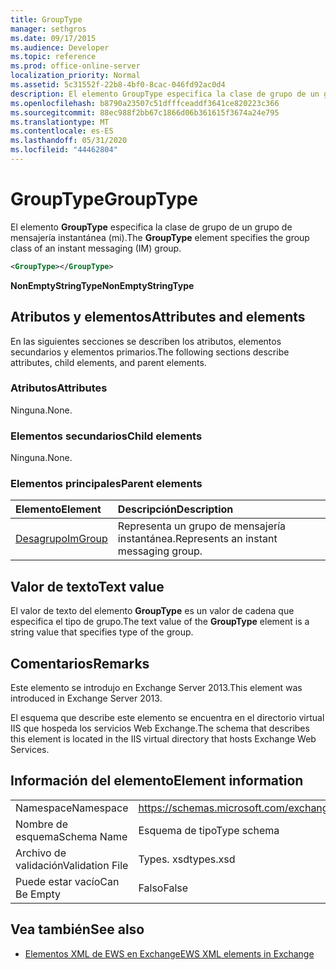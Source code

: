 ```yaml
---
title: GroupType
manager: sethgros
ms.date: 09/17/2015
ms.audience: Developer
ms.topic: reference
ms.prod: office-online-server
localization_priority: Normal
ms.assetid: 5c31552f-22b8-4bf0-8cac-046fd92ac0d4
description: El elemento GroupType especifica la clase de grupo de un grupo de mensajería instantánea (mi).
ms.openlocfilehash: b8790a23507c51dfffceaddf3641ce820223c366
ms.sourcegitcommit: 88ec988f2bb67c1866d06b361615f3674a24e795
ms.translationtype: MT
ms.contentlocale: es-ES
ms.lasthandoff: 05/31/2020
ms.locfileid: "44462804"
---
```

# <a name="grouptype"></a><span data-ttu-id="3d1b2-103">GroupType</span><span class="sxs-lookup"><span data-stu-id="3d1b2-103">GroupType</span></span>

<span data-ttu-id="3d1b2-104">El elemento **GroupType** especifica la clase de grupo de un grupo de mensajería instantánea (mi).</span><span class="sxs-lookup"><span data-stu-id="3d1b2-104">The **GroupType** element specifies the group class of an instant messaging (IM) group.</span></span> 
  
```XML
<GroupType></GroupType>
```

 <span data-ttu-id="3d1b2-105">**NonEmptyStringType**</span><span class="sxs-lookup"><span data-stu-id="3d1b2-105">**NonEmptyStringType**</span></span>
## <a name="attributes-and-elements"></a><span data-ttu-id="3d1b2-106">Atributos y elementos</span><span class="sxs-lookup"><span data-stu-id="3d1b2-106">Attributes and elements</span></span>

<span data-ttu-id="3d1b2-107">En las siguientes secciones se describen los atributos, elementos secundarios y elementos primarios.</span><span class="sxs-lookup"><span data-stu-id="3d1b2-107">The following sections describe attributes, child elements, and parent elements.</span></span>
  
### <a name="attributes"></a><span data-ttu-id="3d1b2-108">Atributos</span><span class="sxs-lookup"><span data-stu-id="3d1b2-108">Attributes</span></span>

<span data-ttu-id="3d1b2-109">Ninguna.</span><span class="sxs-lookup"><span data-stu-id="3d1b2-109">None.</span></span>
  
### <a name="child-elements"></a><span data-ttu-id="3d1b2-110">Elementos secundarios</span><span class="sxs-lookup"><span data-stu-id="3d1b2-110">Child elements</span></span>

<span data-ttu-id="3d1b2-111">Ninguna.</span><span class="sxs-lookup"><span data-stu-id="3d1b2-111">None.</span></span>
  
### <a name="parent-elements"></a><span data-ttu-id="3d1b2-112">Elementos principales</span><span class="sxs-lookup"><span data-stu-id="3d1b2-112">Parent elements</span></span>

|<span data-ttu-id="3d1b2-113">**Elemento**</span><span class="sxs-lookup"><span data-stu-id="3d1b2-113">**Element**</span></span>|<span data-ttu-id="3d1b2-114">**Descripción**</span><span class="sxs-lookup"><span data-stu-id="3d1b2-114">**Description**</span></span>|
|:-----|:-----|
|[<span data-ttu-id="3d1b2-115">Desagrupo</span><span class="sxs-lookup"><span data-stu-id="3d1b2-115">ImGroup</span></span>](imgroup.md) <br/> |<span data-ttu-id="3d1b2-116">Representa un grupo de mensajería instantánea.</span><span class="sxs-lookup"><span data-stu-id="3d1b2-116">Represents an instant messaging group.</span></span>  <br/> |
   
## <a name="text-value"></a><span data-ttu-id="3d1b2-117">Valor de texto</span><span class="sxs-lookup"><span data-stu-id="3d1b2-117">Text value</span></span>

<span data-ttu-id="3d1b2-118">El valor de texto del elemento **GroupType** es un valor de cadena que especifica el tipo de grupo.</span><span class="sxs-lookup"><span data-stu-id="3d1b2-118">The text value of the **GroupType** element is a string value that specifies type of the group.</span></span> 
  
## <a name="remarks"></a><span data-ttu-id="3d1b2-119">Comentarios</span><span class="sxs-lookup"><span data-stu-id="3d1b2-119">Remarks</span></span>

<span data-ttu-id="3d1b2-120">Este elemento se introdujo en Exchange Server 2013.</span><span class="sxs-lookup"><span data-stu-id="3d1b2-120">This element was introduced in Exchange Server 2013.</span></span>
  
<span data-ttu-id="3d1b2-121">El esquema que describe este elemento se encuentra en el directorio virtual IIS que hospeda los servicios Web Exchange.</span><span class="sxs-lookup"><span data-stu-id="3d1b2-121">The schema that describes this element is located in the IIS virtual directory that hosts Exchange Web Services.</span></span>
  
## <a name="element-information"></a><span data-ttu-id="3d1b2-122">Información del elemento</span><span class="sxs-lookup"><span data-stu-id="3d1b2-122">Element information</span></span>

|||
|:-----|:-----|
|<span data-ttu-id="3d1b2-123">Namespace</span><span class="sxs-lookup"><span data-stu-id="3d1b2-123">Namespace</span></span>  <br/> |https://schemas.microsoft.com/exchange/services/2006/types  <br/> |
|<span data-ttu-id="3d1b2-124">Nombre de esquema</span><span class="sxs-lookup"><span data-stu-id="3d1b2-124">Schema Name</span></span>  <br/> |<span data-ttu-id="3d1b2-125">Esquema de tipo</span><span class="sxs-lookup"><span data-stu-id="3d1b2-125">Type schema</span></span>  <br/> |
|<span data-ttu-id="3d1b2-126">Archivo de validación</span><span class="sxs-lookup"><span data-stu-id="3d1b2-126">Validation File</span></span>  <br/> |<span data-ttu-id="3d1b2-127">Types. xsd</span><span class="sxs-lookup"><span data-stu-id="3d1b2-127">types.xsd</span></span>  <br/> |
|<span data-ttu-id="3d1b2-128">Puede estar vacío</span><span class="sxs-lookup"><span data-stu-id="3d1b2-128">Can Be Empty</span></span>  <br/> |<span data-ttu-id="3d1b2-129">Falso</span><span class="sxs-lookup"><span data-stu-id="3d1b2-129">False</span></span>  <br/> |
   
## <a name="see-also"></a><span data-ttu-id="3d1b2-130">Vea también</span><span class="sxs-lookup"><span data-stu-id="3d1b2-130">See also</span></span>



- [<span data-ttu-id="3d1b2-131">Elementos XML de EWS en Exchange</span><span class="sxs-lookup"><span data-stu-id="3d1b2-131">EWS XML elements in Exchange</span></span>](ews-xml-elements-in-exchange.md)

